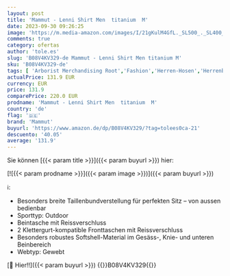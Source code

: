 ```yaml
---
layout: post
title: 'Mammut - Lenni Shirt Men  titanium  M'
date: 2023-09-30 09:26:25
image: 'https://m.media-amazon.com/images/I/21gKulM4GfL._SL500_._SL400_.jpg'
comments: true
category: ofertas
author: 'tole.es'
slug: 'B08V4KV329-de Mammut - Lenni Shirt Men titanium M'
sku: 'B08V4KV329-de'
tags: [ 'Arborist Merchandising Root','Fashion','Herren-Hosen','Herrenbekleidung','Herrenmode','Mammut DE','Reduzierte Sportbekleidung','Self Service','Special Features Stores','Sport & Freizeit','Sportbekleidung für Herren','Sports-Promotions','ef3a019d-6628-41d5-b303-291126686917_0','ef3a019d-6628-41d5-b303-291126686917_4901','ef3a019d-6628-41d5-b303-291126686917_7401','ef3a019d-6628-41d5-b303-291126686917_9301','mammut','🇩🇪', ]
actualPrice: 131.9 EUR
currency: EUR
price: 131.9
comparePrice: 220.0 EUR
prodname: 'Mammut - Lenni Shirt Men  titanium  M'
country: 'de'
flag: '🇩🇪'
brand: 'Mammut'
buyurl: 'https://www.amazon.de/dp/B08V4KV329/?tag=tolees0ca-21'
descuento: '40.05'
average: '131.9'
---
```


Sie können [{{< param title >}}]({{< param buyurl >}}) hier:

[![{{< param prodname >}}]({{< param image >}})]({{< param buyurl >}})

ℹ️:

- Besonders breite Taillenbundverstellung für perfekten Sitz – von aussen bedienbar
- Sporttyp: Outdoor
- Beintasche mit Reissverschluss
- 2 Klettergurt-kompatible Fronttaschen mit Reissverschluss
- Besonders robustes Softshell-Material im Gesäss-, Knie- und unteren Beinbereich
- Webtyp: Gewebt

[🛒 Hier!!]({{< param buyurl >}})
{{<world>}}B08V4KV329{{</world>}}
